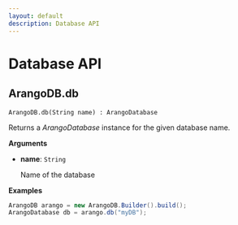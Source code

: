 ```yaml
---
layout: default
description: Database API
---
```

# Database API

## ArangoDB.db

`ArangoDB.db(String name) : ArangoDatabase`

Returns a _ArangoDatabase_ instance for the given database name.

**Arguments**

- **name**: `String`

  Name of the database

**Examples**

```Java
ArangoDB arango = new ArangoDB.Builder().build();
ArangoDatabase db = arango.db("myDB");
```
